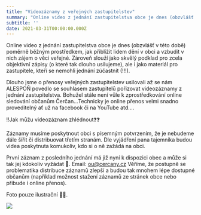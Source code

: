 ```yaml
---
title: "Videozáznamy z veřejných zastupitelstev"
summary: "Online video z jednání zastupitelstva obce je dnes (obzvlášť v této době) poměrně běžným prostředkem"
subtitle: ''
date: 2021-03-31T00:00:00.000Z
---
```


Online video z jednání zastupitelstva obce je dnes (obzvlášť v této době) poměrně běžným prostředkem, jak přiblížit lidem dění v obci a vzbudit v nich zájem o věci veřejné. Zároveň slouží jako skvělý podklad pro zcela objektivní zápisy (o které tak dlouho usilujeme), ale i jako materiál pro zastupitele, kteří se nemohli jednání zúčastnit (!!!).

Dlouho jsme o přenosy veřejných zastupitelstev usilovali až se nám ALESPOŇ povedlo se souhlasem zastupitelů pořizovat videozáznamy z jednání zastupitelstva. Bohužel stále není vůle k zprostředkování online sledování občanům Čerčan...Technicky je online přenos velmi snadno proveditelný ať už na facebook či na YouTube atd....

‼️Jak můžu videozáznam zhlédnout❓❓

Záznamy musíme poskytnout obci s písemným potvrzením, že je nebudeme dále šířit či distribuovat třetím stranám. Dle vyjádření pana tajemníka budou videa poskytnuta komukoliv, kdo si o ně zažádá na obci. 

První záznam z posledního jednání má již nyní k dispozici obec a může si tak jej kdokoliv vyžádat 🙂. Email: ou@cercany.cz
Věříme, že postupně se problematika distribuce záznamů zlepší a budou tak mnohem lépe dostupné občanům (například možnost stažení záznamů ze stránek obce nebo přibude i online přenos).

Foto pouze ilustrační 🙂🙂.

![](/img/videozaznam.jpg)

